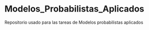 # Modelos_Probabilistas_Aplicados
 Repositorio usado para las tareas de Modelos probabilistas aplicados
